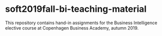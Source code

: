 # soft2019fall-bi-teaching-material
This repository contains hand-in assignments for the Business Intelligence elective course at Copenhagen Business Academy, autumn 2019.
